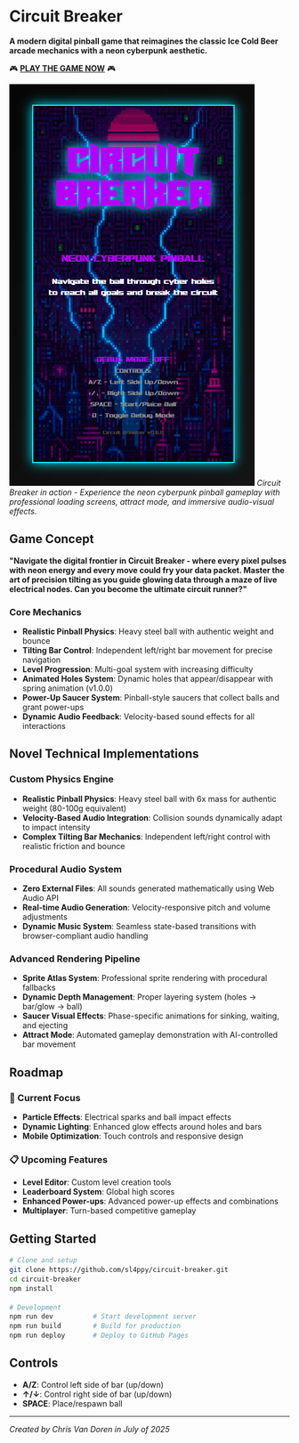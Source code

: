 # Circuit Breaker

**A modern digital pinball game that reimagines the classic Ice Cold Beer arcade mechanics with a neon cyberpunk aesthetic.**

🎮 **[PLAY THE GAME NOW](https://sl4ppy.github.io/circuit-breaker/)** 🎮

![Circuit Breaker Screenshot](docs/images/screenshot_01.png)
*Circuit Breaker in action - Experience the neon cyberpunk pinball gameplay with professional loading screens, attract mode, and immersive audio-visual effects.*

## Game Concept

**"Navigate the digital frontier in Circuit Breaker - where every pixel pulses with neon energy and every move could fry your data packet. Master the art of precision tilting as you guide glowing data through a maze of live electrical nodes. Can you become the ultimate circuit runner?"**

### Core Mechanics
- **Realistic Pinball Physics**: Heavy steel ball with authentic weight and bounce
- **Tilting Bar Control**: Independent left/right bar movement for precise navigation
- **Level Progression**: Multi-goal system with increasing difficulty
- **Animated Holes System**: Dynamic holes that appear/disappear with spring animation (v1.0.0)
- **Power-Up Saucer System**: Pinball-style saucers that collect balls and grant power-ups
- **Dynamic Audio Feedback**: Velocity-based sound effects for all interactions

## Novel Technical Implementations

### Custom Physics Engine
- **Realistic Pinball Physics**: Heavy steel ball with 6x mass for authentic weight (80-100g equivalent)
- **Velocity-Based Audio Integration**: Collision sounds dynamically adapt to impact intensity
- **Complex Tilting Bar Mechanics**: Independent left/right control with realistic friction and bounce

### Procedural Audio System
- **Zero External Files**: All sounds generated mathematically using Web Audio API
- **Real-time Audio Generation**: Velocity-responsive pitch and volume adjustments
- **Dynamic Music System**: Seamless state-based transitions with browser-compliant audio handling

### Advanced Rendering Pipeline
- **Sprite Atlas System**: Professional sprite rendering with procedural fallbacks
- **Dynamic Depth Management**: Proper layering system (holes → bar/glow → ball)
- **Saucer Visual Effects**: Phase-specific animations for sinking, waiting, and ejecting
- **Attract Mode**: Automated gameplay demonstration with AI-controlled bar movement

## Roadmap

### 🚧 Current Focus
- **Particle Effects**: Electrical sparks and ball impact effects
- **Dynamic Lighting**: Enhanced glow effects around holes and bars
- **Mobile Optimization**: Touch controls and responsive design

### 📋 Upcoming Features
- **Level Editor**: Custom level creation tools
- **Leaderboard System**: Global high scores
- **Enhanced Power-ups**: Advanced power-up effects and combinations
- **Multiplayer**: Turn-based competitive gameplay

## Getting Started

```bash
# Clone and setup
git clone https://github.com/sl4ppy/circuit-breaker.git
cd circuit-breaker
npm install

# Development
npm run dev          # Start development server
npm run build        # Build for production
npm run deploy       # Deploy to GitHub Pages
```

## Controls

- **A/Z**: Control left side of bar (up/down)
- **↑/↓**: Control right side of bar (up/down)
- **SPACE**: Place/respawn ball

---

*Created by Chris Van Doren in July of 2025* 